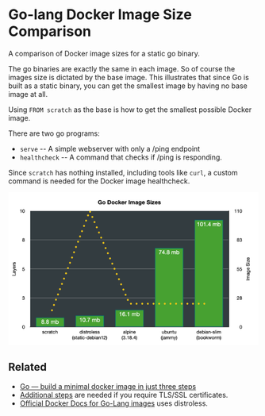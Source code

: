 # Go-lang Docker Image Size Comparison

A comparison of Docker image sizes for a static go binary.

The go binaries are exactly the same in each image. So of course the images 
size is dictated by the base image. This illustrates that since Go is built
as a static binary, you can get the smallest image by having no base image 
at all.

Using `FROM scratch` as the base is how to get the smallest possible Docker
image.

There are two go programs:

- `serve` -- A simple webserver with only a /ping endpoint
- `healthcheck` -- A command that checks if /ping is responding.

Since `scratch` has nothing installed, including tools like `curl`, a custom
command is needed for the Docker image healthcheck.

![Comparison Chart](graph.png)

## Related

- [Go — build a minimal docker image in just three steps](https://medium.com/@dlugos.ivan/go-build-a-minimal-docker-image-in-just-three-steps-237a7ab0a105)
- [Additional steps](https://github.com/chemidy/smallest-secured-golang-docker-image/)
  are needed if you require TLS/SSL certificates.
- [Official Docker Docs for Go-Lang images](https://docs.docker.com/language/golang/build-images/)
  uses distroless.

